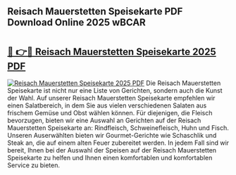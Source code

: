 ## Reisach Mauerstetten Speisekarte PDF Download Online 2025 wBCAR

# <h2><a href="http://gcbmr0.nevu.top/?p=Reisach+Mauerstetten+Speisekarte">🔗 👉🔴 Reisach Mauerstetten Speisekarte 2025 PDF</a></h2>

[![Reisach Mauerstetten Speisekarte 2025 PDF](https://i.imgur.com/dBaPXMq.png)](http://gcbmr0.nevu.top/?p=Reisach+Mauerstetten+Speisekarte)
Die Reisach Mauerstetten Speisekarte ist nicht nur eine Liste von Gerichten, sondern auch die Kunst der Wahl. Auf unserer Reisach Mauerstetten Speisekarte empfehlen wir einen Salatbereich, in dem Sie aus vielen verschiedenen Salaten aus frischem Gemüse und Obst wählen können. Für diejenigen, die Fleisch bevorzugen, bieten wir eine Auswahl an Gerichten auf der Reisach Mauerstetten Speisekarte an: Rindfleisch, Schweinefleisch, Huhn und Fisch. Unseren Auserwählten bieten wir Gourmet-Gerichte wie Schaschlik und Steak an, die auf einem alten Feuer zubereitet werden. In jedem Fall sind wir bereit, Ihnen bei der Auswahl der Speisen auf der Reisach Mauerstetten Speisekarte zu helfen und Ihnen einen komfortablen und komfortablen Service zu bieten.
